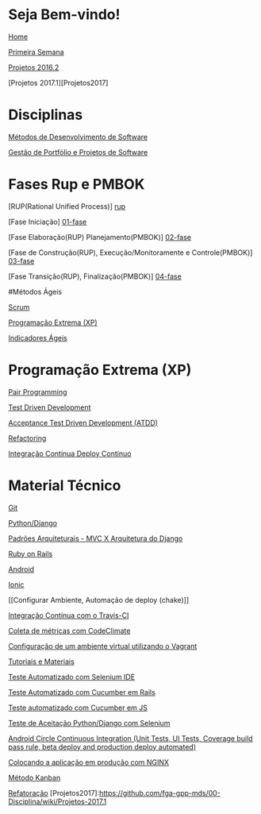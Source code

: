 # Seja Bem-vindo!

[Home][home]

[Primeira Semana][Primeira-Semana]

[Projetos 2016.2][Projetos]

[Projetos 2017.1][Projetos2017]
# Disciplinas

[Métodos de Desenvolvimento de Software][mds]

[Gestão de Portfólio e Projetos de Software][gpp]

# Fases Rup e PMBOK

[RUP(Rational Unified Process)] [rup]

[Fase Iniciação] [01-fase]

[Fase Elaboração(RUP) Planejamento(PMBOK)] [02-fase]

[Fase de Construção(RUP), Execução/Monitoramente e Controle(PMBOK)] [03-fase]

[Fase Transição(RUP), Finalização(PMBOK)] [04-fase]

#Métodos Ágeis

[Scrum](https://github.com/fga-gpp-mds/00-Disciplina/wiki/Scrum)

[Programação Extrema (XP)](https://github.com/fga-gpp-mds/00-Disciplina/wiki/Programa%C3%A7%C3%A3o-Extrema-(XP))

[Indicadores Ágeis](https://github.com/fga-gpp-mds/00-Disciplina/wiki/Indicadores-%C3%81geis)

# Programação Extrema (XP)
[Pair Programming](https://github.com/fga-gpp-mds/00-Disciplina/wiki/Pair-Programming)

[Test Driven Development](https://github.com/fga-gpp-mds/00-Disciplina/wiki/Test-Driven-Development)

[Acceptance Test Driven Development (ATDD)](https://github.com/fga-gpp-mds/00-Disciplina/wiki/Acceptance-Test-Driven-Development-(ATDD))


[Refactoring](https://github.com/fga-gpp-mds/00-Disciplina/wiki/Refactoring)


[Integração Contínua Deploy Contínuo](https://github.com/fga-gpp-mds/00-Disciplina/wiki/Integra%C3%A7%C3%A3o-Cont%C3%ADnua---Deploy-Cont%C3%ADnuo)


# Material Técnico
[Git](https://github.com/fga-gpp-mds/00-Disciplina/wiki/git)

[Python/Django][python]

[Padrões Arquiteturais - MVC X Arquitetura do Django][mvc-e-arquitetura-django]

[Ruby on Rails][rails]

[Android][android]

[Ionic][ionic]

[[Configurar Ambiente, Automação de deploy (chake)]]

[Integração Contínua com o Travis-CI](https://github.com/fga-gpp-mds/00-Disciplina/wiki/Integração-Cont%C3%ADnua-Travis-CI)

[Coleta de métricas com CodeClimate](https://github.com/fga-gpp-mds/00-Disciplina/wiki/Coleta-de-m%C3%A9tricas-com-CodeClimate-para-projetos-RubyonRails,-Python)

[Configuração de um ambiente virtual utilizando o Vagrant](https://github.com/fga-gpp-mds/00-Disciplina/wiki/Configura%C3%A7%C3%A3o-de-um-ambiente-virtual-utilizando-o-Vagrant)

[Tutoriais e Materiais][tutoriaismateriais]

[Teste Automatizado com Selenium IDE][testeAutomatizadoComSeleniumIDE]

[Teste Automatizado com Cucumber em Rails][testeAutomatizadoCucumberRails]

[Teste automatizado com Cucumber em JS][testeAutomatizadoCucumberJavaScript]

[home]: https://github.com/fga-gpp-mds/00-Disciplina/wiki
[gpp]: https://github.com/fga-gpp-mds/00-Disciplina/wiki/Gest%C3%A3o-de-Portf%C3%B3lios-e-Projetos-de-Software
[mds]: https://github.com/fga-gpp-mds/00-Disciplina/wiki/M%C3%A9todos-de-Desenvolvimento-de-Software
[01-fase]: https://github.com/fga-gpp-mds/00-Disciplina/wiki/01---Fase-Inicia%C3%A7%C3%A3o
[02-fase]: https://github.com/fga-gpp-mds/00-Disciplina/wiki/02---Fase-Elabora%C3%A7%C3%A3o-(RUP)-Planejamento-(PMBok)
[03-fase]: https://github.com/fga-gpp-mds/00-Disciplina/wiki/03---Fase-de-Constru%C3%A7%C3%A3o-(RUP),-Monitoramente-e-Controle-(PMBok)
[04-fase]: https://github.com/fga-gpp-mds/00-Disciplina/wiki/04---Fase-Transi%C3%A7%C3%A3o-(RUP),-Finaliza%C3%A7%C3%A3o-(PMBok)
[rup]: https://github.com/fga-gpp-mds/00-Disciplina/wiki/RUP-(Rational-Unified-Process)

[Primeira-Semana]: https://github.com/fga-gpp-mds/00-Disciplina/wiki/Primeira-Semana
[Projetos]: https://github.com/fga-gpp-mds/00-Disciplina/wiki/Temas--de-Projetos
[mvc-e-arquitetura-django]: https://github.com/fga-gpp-mds/00-Disciplina/wiki/Padr%C3%B5es-Arquiteturais---MVC-X-Arquitetura-do-Django
[python]: https://github.com/fga-gpp-mds/00-Disciplina/wiki/Python-Django
[rails]: https://github.com/fga-gpp-mds/00-Disciplina/wiki/Rails
[android]: https://github.com/fga-gpp-mds/00-Disciplina/wiki/Android
[git]: http://learngitbranching.js.org/
[ionic]: https://github.com/fga-gpp-mds/00-Disciplina/wiki/Ionic
[tutoriaismateriais]: https://github.com/fga-gpp-mds/00-Disciplina/wiki/Tutoriais-e-Materiais
[testeAutomatizadoCucumberRails]: https://github.com/fga-gpp-mds/00-Disciplina/wiki/Teste-Automatizado-Cucumber-Rails
[testeAutomatizadoComSeleniumIDE]: https://github.com/fga-gpp-mds/00-Disciplina/wiki/Teste-Automatizado-com-Selenium-IDE
[testeAutomatizadoCucumberJavaScript]: https://github.com/fga-gpp-mds/00-Disciplina/wiki/Teste-Automatizado-Cucumber-JS

[Teste de Aceitação Python/Django com Selenium](https://github.com/fga-gpp-mds/00-Disciplina/wiki/Tutorial-para-Teste-de-Aceitação-Python-Django-com-Selenium)

[Android Circle Continuous Integration (Unit Tests, UI Tests, Coverage build pass rule, beta deploy and production deploy automated)](https://github.com/fga-gpp-mds/00-Disciplina/wiki/Android---Circle-Continuous-Integration-(Unit-Tests,-UI-Tests,-Coverage-build-pass-rule,-beta-deploy-and-production-deploy-automated))

[Colocando a aplicação em produção com NGINX](https://github.com/fga-gpp-mds/00-Disciplina/wiki/Colocando-a-aplica%C3%A7%C3%A3o-em-produ%C3%A7%C3%A3o-com-NGINX)

[Método Kanban](https://github.com/fga-gpp-mds/00-Disciplina/wiki/Karban)

[Refatoração](https://github.com/fga-gpp-mds/00-Disciplina/wiki/Refatoração)
[Projetos2017]:https://github.com/fga-gpp-mds/00-Disciplina/wiki/Projetos-2017.1